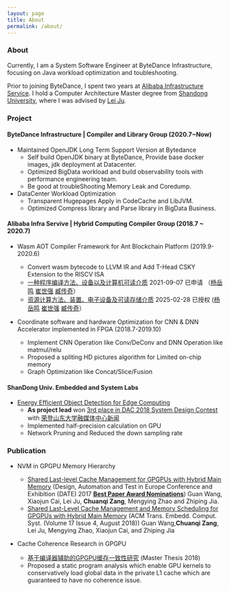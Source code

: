 ```yaml
---
layout: page
title: About
permalink: /about/
---
```

### About

Currently, I am a System Software Engineer at ByteDance Infrastructure,  focusing on Java workload optimization and toubleshooting.

Prior to joining ByteDance, I spent two years at [Alibaba Infrastructure Service](https://www.alibabacloud.com/).  I hold a Computer Architecture Master degree from [Shandong University](https://www.sdu.edu.cn/), where I was advised by [Lei Ju](https://faculty.sdu.edu.cn/julei).



### Project

#### ByteDance Infrastructure | Compiler and Library Group  (2020.7~Now)

- Maintained OpenJDK Long Term Support  Version at Bytedance
  - Self build OpenJDK binary at ByteDance, Provide base docker images, jdk deployment at Datacenter.
  - Optimized BigData workload and build observability tools with performance engineering team.
  - Be good at troubleShooting Memory Leak and Coredump.
- DataCenter Workload Optimization
  - Transparent Hugepages Apply in CodeCache and LibJVM.
  - Optimized Compress library and Parse library in BigData Business.

#### Alibaba Infra Servive | Hybrid Computing Compiler Group (2018.7 ~ 2020.7)

- Wasm AOT Compiler Framework for Ant Blockchain Platform  (2019.9-2020.6)

  - Convert wasm bytecode to LLVM IR  and Add T-Head CSKY Extension to the RISCV ISA
  - [一种程序编译方法、设备以及计算机可读介质](https://www.patentguru.com/CN113360157A)       2021-09-07 已申请  （[杨岳鸣](https://www.patentguru.com/cn/inventor/3867743) [崔世强](https://www.patentguru.com/cn/inventor/3867744) [臧传奇](https://www.patentguru.com/cn/inventor/3867746)）
  - [资源计算方法、装置、电子设备及可读存储介质](https://www.patentguru.com/CN113296837B)   2025-02-28 已授权    ([杨岳鸣](https://www.patentguru.com/cn/inventor/3867743) [崔世强](https://www.patentguru.com/cn/inventor/3867744) [臧传奇](https://www.patentguru.com/cn/inventor/3867746)）
- Coordinate software and hardware Optimization for CNN & DNN Accelerator implemented in FPGA  (2018.7-2019.10)
  - Implement CNN Operation like Conv/DeConv and DNN Operation like matmul/relu
  - Proposed a spliting HD pictures algorithm for Limited on-chip memory
  - Graph Optimization like Concat/Slice/Fusion

#### ShanDong Univ.  Embedded and System Labs

- [Energy Efficient Object Detection for Edge Computing](https://github.com/xiaoyuuuuu/dac-hdc-2018-object-detection-in-Jetson-TX2)
  - **As project lead** won [3rd place in DAC 2018 System Design Contest](http://www.cse.cuhk.edu.hk/~byu/2018-DAC-SDC/index.html)  with [荣登山东大学融媒体中心新闻]( https://www.view.sdu.edu.cn/info/1023/106392.htm)
  - Implemented half-precision calculation on GPU
  - Network Pruning and Reduced the down sampling rate

### Publication

- NVM in GPGPU Memory Hierarchy
  - [Shared Last-level Cache Management for GPGPUs with Hybrid Main Memory](https://ieeexplore.ieee.org/abstract/document/7926953/)   (Design, Automation and Test in Europe Conference and Exhibition (DATE) 2017 [**Best Paper Award Nominations**](https://www.date-conference.com/proceedings-archive/2017/html/bestpaper.html))  Guan Wang, Xiaojun Cai,  Lei Ju, **Chuanqi Zang**, Mengying Zhao and Zhiping Jia.
  - [Shared Last-Level Cache Management and Memory Scheduling for GPGPUs with Hybrid Main Memory](https://dl.acm.org/doi/10.1145/3230643)  (ACM Trans. Embedd. Comput. Syst. (Volume 17 Issue 4, August 2018))  Guan Wang,**Chuanqi Zang**, Lei Ju, Mengying Zhao, Xiaojun Cai, and Zhiping Jia

- Cache Coherence Research in GPGPU
  - [基于编译器辅助的GPGPU缓存一致性研究](https://kns.cnki.net/KCMS/detail/detail.aspx?filename=1018107394.nh&dbname=CMFD201901&dbcode=cdmd) (Master Thesis 2018)
  - Proposed a static program analysis which enable GPU kernels to conservatively load global data in the private L1 cache which are guaranteed to have no coherence issue.
